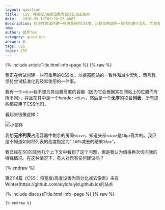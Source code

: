 ```yaml
---
layout: question
title:  CSS：将宽度/高度设置为百分比减去像素
date:   2020-03-18T09:28:23.000Z
description: 我正在尝试创建一些可重用的CSS类，以提高网站的一致性和减少混乱，而且我坚持尝试标准化我经常使用的一件事。我有一个<div>我不想为其设置高度的容器（...
img: 
author: 伽罗Tom
category: question
answer: 0
tags: CSS
topic: CSS
---
```

<div class="article-root">
  <div class="article">
    {% include articleTitle.html info=page %}
    {% raw %}
    <div class="article-content"><p><font style="vertical-align: inherit;"><font style="vertical-align: inherit;">我正在尝试创建一些可重用的CSS类，以提高网站的一致性和减少混乱，而且我坚持尝试标准化我经常使用的一件事。</font></font></p>

<p><font style="vertical-align: inherit;"><font style="vertical-align: inherit;">我有一个</font></font><code>&lt;div&gt;</code><font style="vertical-align: inherit;"><font style="vertical-align: inherit;">我不想为其设置高度</font><font style="vertical-align: inherit;">的容器</font><font style="vertical-align: inherit;">（因为它会根据其在网站上的位置而有所不同），并且在其中是一个header </font></font><code>&lt;div&gt;</code><font style="vertical-align: inherit;"><font style="vertical-align: inherit;">，然后是一个</font></font><strong><font style="vertical-align: inherit;"><font style="vertical-align: inherit;">无序</font></font></strong><font style="vertical-align: inherit;"><font style="vertical-align: inherit;">的项目</font><strong><font style="vertical-align: inherit;">列表</font></strong><font style="vertical-align: inherit;">，所有这些都应用了CSS他们。</font></font></p>

<p><font style="vertical-align: inherit;"><font style="vertical-align: inherit;">看起来很像这样：</font></font></p>

<p><img src="https://www.samyoc.com//uploads/users/21611/images/thumbnails/1584523576186.jpg" data-src="https://www.samyoc.com//uploads/users/21611/images/1584523576186.jpg" alt="小部件"></p>

<p><font style="vertical-align: inherit;"><font style="vertical-align: inherit;">我想</font></font><strong><font style="vertical-align: inherit;"><font style="vertical-align: inherit;">无序列表</font></font></strong><font style="vertical-align: inherit;"><font style="vertical-align: inherit;">占用容器中剩余的房间</font></font><code>&lt;div&gt;</code><font style="vertical-align: inherit;"><font style="vertical-align: inherit;">，知道头部</font></font><code>&lt;div&gt;</code><font style="vertical-align: inherit;"><font style="vertical-align: inherit;">是</font></font><code>18px</code><font style="vertical-align: inherit;"><font style="vertical-align: inherit;">高大的。</font><font style="vertical-align: inherit;">我只是不知道如何将列表的高度指定为“ </font></font><code>100%</code><font style="vertical-align: inherit;"><font style="vertical-align: inherit;">减去</font><font style="vertical-align: inherit;">的结果</font></font><code>18px</code><font style="vertical-align: inherit;"><font style="vertical-align: inherit;">”。</font></font></p>

<p><font style="vertical-align: inherit;"><font style="vertical-align: inherit;">我已经在SO的其他几个上下文中看到了这个问题，但是我认为值得再次询问我的特殊情况。</font><font style="vertical-align: inherit;">在这种情况下，有人对您有任何建议吗？</font></font></p></div>
    {% endraw %}
  </div>
  <p class="winter_mark">第2114篇《CSS：将宽度/高度设置为百分比减去像素》来自Winter(https://github.com/aiyld/aiyld.github.io)的站点</p>
  <div class="discuss-wrapper">
    {% include discussTitle.html info=page %}
    {% raw %}
    
    {% endraw %}
  </div>
<div>
